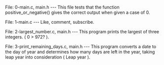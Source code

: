 File: 0-main.c, main.h --- This file tests that the function positive_or_negative() gives the correct output when given a case of 0.

File: 1-main.c --- Like, comment, subscribe.

File: 2-largest_number.c, main.h --- This program prints the largest of three integers. ( 0 > 972? ).

File: 3-print_remaining_days.c, main.h --- This program converts a date to the day of year and determines how many days are left in the year, taking leap year into consideration ( Leap year ).